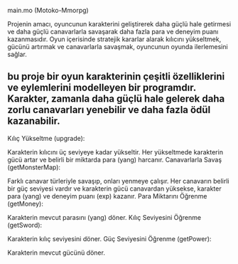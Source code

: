 main.mo  (Motoko-Mmorpg)

Projenin amacı, oyuncunun karakterini geliştirerek daha güçlü hale getirmesi ve daha güçlü canavarlarla savaşarak daha fazla para ve deneyim puanı kazanmasıdır.
Oyun içerisinde stratejik kararlar alarak kılıcını yükseltmek, gücünü artırmak ve canavarlarla savaşmak, oyuncunun oyunda ilerlemesini sağlar.

bu proje bir oyun karakterinin çeşitli özelliklerini ve eylemlerini modelleyen bir programdır. 
Karakter, zamanla daha güçlü hale gelerek daha zorlu canavarları yenebilir ve daha fazla ödül kazanabilir.
---------------------------------------------------------------------------------------------------------------------------------------
Kılıç Yükseltme (upgrade):

Karakterin kılıcını üç seviyeye kadar yükseltir.
Her yükseltmede karakterin gücü artar ve belirli bir miktarda para (yang) harcanır.
Canavarlarla Savaş (getMonsterMap):

Farklı canavar türleriyle savaşıp, onları yenmeye çalışır.
Her canavarın belirli bir güç seviyesi vardır ve karakterin gücü canavardan yüksekse, karakter para (yang) ve deneyim puanı (exp) kazanır.
Para Miktarını Öğrenme (getMoney):

Karakterin mevcut parasını (yang) döner.
Kılıç Seviyesini Öğrenme (getSword):

Karakterin kılıç seviyesini döner.
Güç Seviyesini Öğrenme (getPower):

Karakterin mevcut gücünü döner.
